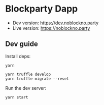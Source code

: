 # Blockparty Dapp

* Dev version: https://dev.noblockno.party
* Live version: https://noblockno.party

## Dev guide

Install deps:

```
yarn
```

```
yarn truffle develop
yarn truffle migrate --reset
```

Run the dev server:

```
yarn start
```
